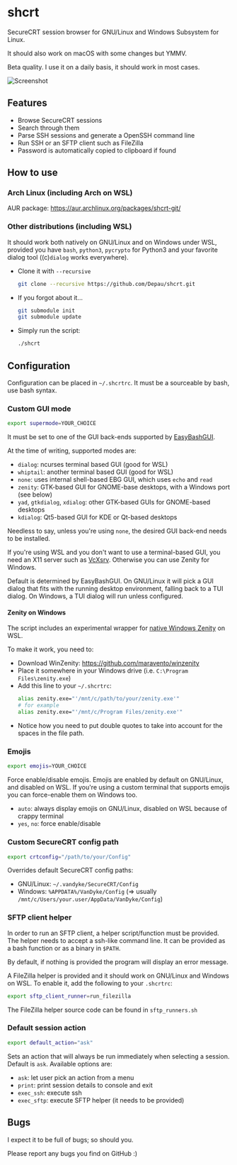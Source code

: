 # shcrt

SecureCRT session browser for GNU/Linux and Windows Subsystem for Linux.

It should also work on macOS with some changes but YMMV.

Beta quality. I use it on a daily basis, it should work in most cases.

![Screenshot](https://i.postimg.cc/C57BG5Nf/screen.png)

## Features

- Browse SecureCRT sessions
- Search through them
- Parse SSH sessions and generate a OpenSSH command line
- Run SSH or an SFTP client such as FileZilla
- Password is automatically copied to clipboard if found

## How to use

### Arch Linux (including Arch on WSL)

AUR package: https://aur.archlinux.org/packages/shcrt-git/

### Other distributions (including WSL)

It should work both natively on GNU/Linux and on Windows under WSL, provided you have
`bash`, `python3`, `pycrypto` for Python3 and your favorite dialog tool
((c)`dialog` works everywhere).

- Clone it with `--recursive`
  ```bash
  git clone --recursive https://github.com/Depau/shcrt.git
  ```
- If you forgot about it...
  ```bash
  git submodule init
  git submodule update
  ```
- Simply run the script:
  ```bash
  ./shcrt
  ```
  
## Configuration

Configuration can be placed in `~/.shcrtrc`. It must be a sourceable by bash, use bash syntax.

### Custom GUI mode
```bash
export supermode=YOUR_CHOICE
```

It must be set to one of the GUI back-ends supported by [EasyBashGUI](https://github.com/BashGui/easybashgui/).

At the time of writing, supported modes are:

- `dialog`: ncurses terminal based GUI (good for WSL)
- `whiptail`: another terminal based GUI (good for WSL)
- `none`: uses internal shell-based EBG GUI, which uses `echo` and `read`
- `zenity`: GTK-based GUI for GNOME-base desktops, with a Windows port (see below)
- `yad`, `gtkdialog`, `xdialog`: other GTK-based GUIs for GNOME-based desktops
- `kdialog`: Qt5-based GUI for KDE or Qt-based desktops

Needless to say, unless you're using `none`, the desired GUI back-end needs to be installed.

If you're using WSL and you don't want to use a terminal-based GUI, you need an X11 server such as [VcXsrv](https://sourceforge.net/projects/vcxsrv/).
Otherwise you can use Zenity for Windows.

Default is determined by EasyBashGUI. On GNU/Linux it will pick a GUI dialog that fits with the running desktop environment, falling back to a TUI dialog. On Windows, a TUI dialog will run unless configured.

#### Zenity on Windows

The script includes an experimental wrapper for [native Windows Zenity](https://github.com/maravento/winzenity) on WSL.

To make it work, you need to:
- Download WinZenity: https://github.com/maravento/winzenity
- Place it somewhere in your Windows drive (i.e. `C:\Program Files\zenity.exe`)
- Add this line to your `~/.shcrtrc`:
  ```bash
  alias zenity.exe="'/mnt/c/path/to/your/zenity.exe'"
  # for example
  alias zenity.exe="'/mnt/c/Program Files/zenity.exe'"
  ```
- Notice how you need to put double quotes to take into account for the spaces in the file path.
 
### Emojis
```bash
export emojis=YOUR_CHOICE
```

Force enable/disable emojis. Emojis are enabled by default on GNU/Linux, and disabled on WSL.
If you're using a custom terminal that supports emojis you can force-enable them on Windows too.

- `auto`: always display emojis on GNU/Linux, disabled on WSL because of crappy terminal
- `yes`, `no`: force enable/disable

### Custom SecureCRT config path
```bash
export crtconfig="/path/to/your/Config"
```

Overrides default SecureCRT config paths:
- GNU/Linux: `~/.vandyke/SecureCRT/Config`
- Windows: `%APPDATA%/VanDyke/Config` (⇒ usually `/mnt/c/Users/your.user/AppData/VanDyke/Config`)

### SFTP client helper

In order to run an SFTP client, a helper script/function must be provided.
The helper needs to accept a ssh-like command line. It can be provided as a bash function or as a binary in `$PATH`.

By default, if nothing is provided the program will display an error message.

A FileZilla helper is provided and it should work on GNU/Linux and Windows on WSL.
To enable it, add the following to your `.shcrtrc`:

```bash
export sftp_client_runner=run_filezilla
```

The FileZilla helper source code can be found in `sftp_runners.sh`

### Default session action
```bash
export default_action="ask"
```

Sets an action that will always be run immediately when selecting a session.
Default is `ask`. Available options are:

- `ask`: let user pick an action from a menu
- `print`: print session details to console and exit
- `exec_ssh`: execute ssh
- `exec_sftp`: execute SFTP helper (it needs to be provided)

## Bugs

I expect it to be full of bugs; so should you.

Please report any bugs you find on GitHub :)
